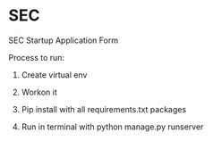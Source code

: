 # SEC
SEC Startup Application Form

Process to run:
1. Create virtual env

2. Workon it

3. Pip install with all requirements.txt packages

4. Run in terminal with python manage.py runserver

